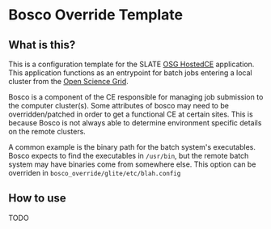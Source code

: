 # Bosco Override Template

## What is this?

This is a configuration template for the SLATE [OSG HostedCE](https://portal.slateci.io/applications/incubator/osg-hosted-ce) application. This application functions as an entrypoint for batch jobs entering a local cluster from the [Open Science Grid](https://opensciencegrid.org/).

Bosco is a component of the CE responsible for managing job submission to the computer cluster(s). Some attributes of bosco may need to be overridden/patched in order to get a functional CE at certain sites. This is because Bosco is not always able to determine environment specific details on the remote clusters.

A common example is the binary path for the batch system's executables. Bosco expects to find the executables in `/usr/bin`, but the remote batch system may have binaries come from somewhere else. This option can be overriden in `bosco_override/glite/etc/blah.config`

## How to use

TODO
